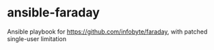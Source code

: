 # ansible-faraday

Ansible playbook for https://github.com/infobyte/faraday, with patched single-user limitation
